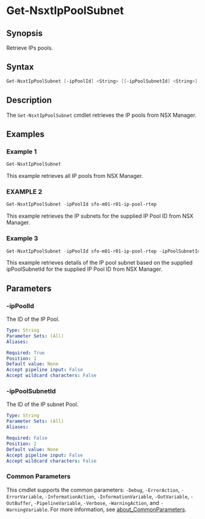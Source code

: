 # Get-NsxtIpPoolSubnet

## Synopsis

Retrieve IPs pools.

## Syntax

```powershell
Get-NsxtIpPoolSubnet [-ipPoolId] <String> [[-ipPoolSubnetId] <String>] [<CommonParameters>]
```

## Description

The `Get-NsxtIpPoolSubnet` cmdlet retrieves the IP pools from NSX Manager.

## Examples

### Example 1

```powershell
Get-NsxtIpPoolSubnet
```

This example retrieves all IP pools from NSX Manager.

### EXAMPLE 2

```powershell
Get-NsxtIpPoolSubnet -ipPoolId sfo-m01-r01-ip-pool-rtep
```

This example retrieves the IP subnets for the supplied IP Pool ID from NSX Manager.

### Example 3

```powershell
Get-NsxtIpPoolSubnet -ipPoolId sfo-m01-r01-ip-pool-rtep -ipPoolSubnetId sfo-m01-r01-ip-pool-rtep
```

This example retrieves details of the IP pool subnet based on the supplied ipPoolSubnetId for the supplied IP Pool ID from NSX Manager.

## Parameters

### -ipPoolId

The ID of the IP Pool.

```yaml
Type: String
Parameter Sets: (All)
Aliases:

Required: True
Position: 1
Default value: None
Accept pipeline input: False
Accept wildcard characters: False
```

### -ipPoolSubnetId

The ID of the IP subnet Pool.

```yaml
Type: String
Parameter Sets: (All)
Aliases:

Required: False
Position: 2
Default value: None
Accept pipeline input: False
Accept wildcard characters: False
```

### Common Parameters

This cmdlet supports the common parameters: `-Debug`, `-ErrorAction`, `-ErrorVariable`, `-InformationAction`, `-InformationVariable`, `-OutVariable`, `-OutBuffer`, `-PipelineVariable`, `-Verbose`, `-WarningAction`, and `-WarningVariable`. For more information, see [about_CommonParameters](http://go.microsoft.com/fwlink/?LinkID=113216).
